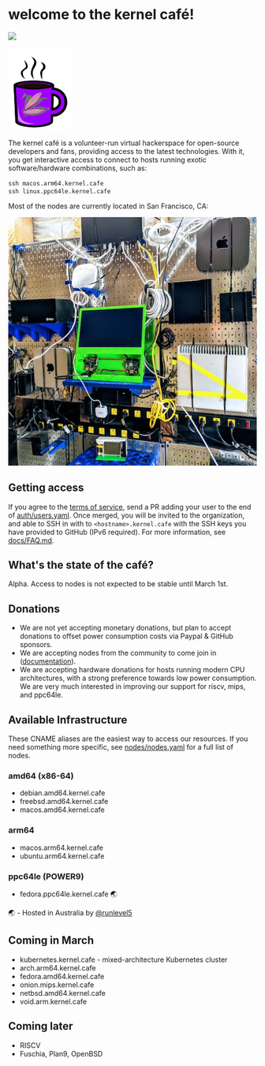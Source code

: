 # welcome to the kernel café!

<a href="https://discord.gg/s8nwgXQaKP"><img src="https://img.shields.io/discord/806023590348062750"></a>

<img src="docs/logo.png" width="128">

The kernel café is a volunteer-run virtual hackerspace for open-source developers and fans, providing access to the latest technologies. With it, you get interactive access to connect to hosts running exotic software/hardware combinations, such as:

```
ssh macos.arm64.kernel.cafe
ssh linux.ppc64le.kernel.cafe
```

Most of the nodes are currently located in San Francisco, CA:

<img src="docs/photo.jpg">

## Getting access

If you agree to the [terms of service](TERMS_OF_SERVICE.md), send a PR adding your user to the end of [auth/users.yaml](auth/users.yaml). Once merged, you will be  invited to the organization, and able to SSH in with to `<hostname>.kernel.cafe` with the SSH keys you have provided to GitHub (IPv6 required). For more information, see [docs/FAQ.md](docs/FAQ.md).

## What's the state of the café?

Alpha. Access to nodes is not expected to be stable until March 1st.

## Donations

* We are not yet accepting monetary donations, but plan to accept donations to offset power consumption costs via Paypal & GitHub sponsors.
* We are accepting nodes from the community to come join in ([documentation](https://github.com/KernelCafe/automation/)). 
* We are accepting hardware donations for hosts running modern CPU architectures, with a strong preference towards low power consumption. We are very much interested in improving our support for riscv, mips, and ppc64le.

## Available Infrastructure

These CNAME aliases are the easiest way to access our resources. If you need something more specific, see [nodes/nodes.yaml](nodes/nodes.yaml) for a full list of nodes.

### amd64 (x86-64)

* debian.amd64.kernel.cafe
* freebsd.amd64.kernel.cafe
* macos.amd64.kernel.cafe

### arm64 

* macos.arm64.kernel.cafe
* ubuntu.arm64.kernel.cafe

### ppc64le (POWER9)

* fedora.ppc64le.kernel.cafe 🌏

🌏 - Hosted in Australia by <a href="https://github.com/runlevel5">@runlevel5</a>

## Coming in March

* kubernetes.kernel.cafe - mixed-architecture Kubernetes cluster
* arch.arm64.kernel.cafe
* fedora.amd64.kernel.cafe
* onion.mips.kernel.cafe
* netbsd.amd64.kernel.cafe
* void.arm.kernel.cafe

## Coming later

* RISCV
* Fuschia, Plan9, OpenBSD

